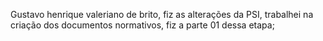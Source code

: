 Gustavo henrique valeriano de brito, fiz as alterações da PSI, trabalhei na criação dos documentos normativos, fiz a parte 01 dessa etapa;
